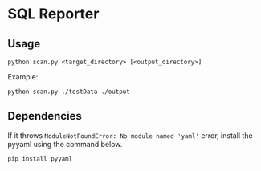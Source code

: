 # SQL Reporter

## Usage

`python scan.py <target_directory> [<output_directory>]`

Example:

```shell
python scan.py ./testData ./output
```

## Dependencies

If it throws `ModuleNotFoundError: No module named 'yaml'` error, install the pyyaml using the command below.

```shell
pip install pyyaml
```
